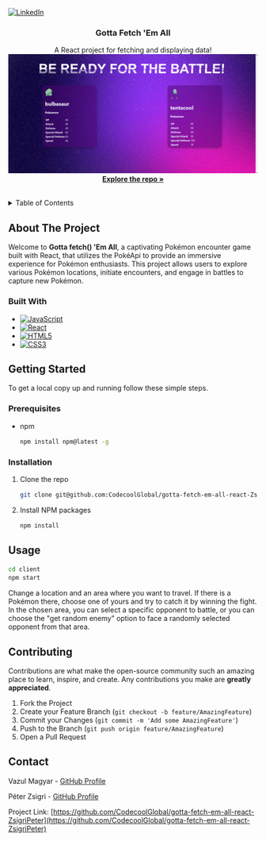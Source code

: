 <a name="readme-top"></a>
<!-- PROJECT SHIELDS -->
[![LinkedIn][linkedin-shield]][linkedin-url]

<!-- PROJECT LOGO -->
<div align="center">
  <h3 align="center">Gotta Fetch 'Em All</h3>
  <p align="center">
    A React project for fetching and displaying data!
    <br />
  <img src="./imagesReadme/pokemon-battle.png" alt="Pokemon Battle">
    <a href="https://github.com/CodecoolGlobal/gotta-fetch-em-all-react-ZsigriPeter"><strong>Explore the repo »</strong></a>
    <br />
    <br />
  </p>
</div>


<!-- TABLE OF CONTENTS -->
<details>
  <summary>Table of Contents</summary>
  <ol>
    <li>
      <a href="#about-the-project">About The Project</a>
      <ul>
        <li><a href="#built-with">Built With</a></li>
      </ul>
    </li>
    <li>
      <a href="#getting-started">Getting Started</a>
      <ul>
        <li><a href="#prerequisites">Prerequisites</a></li>
        <li><a href="#installation">Installation</a></li>
      </ul>
    </li>
    <li><a href="#usage">Usage</a></li>
    <li><a href="#roadmap">Roadmap</a></li>
    <li><a href="#contributing">Contributing</a></li>
    <li><a href="#contact">Contact</a></li>
  </ol>
</details>



<!-- ABOUT THE PROJECT -->
## About The Project

Welcome to **Gotta fetch() 'Em All**, a captivating Pokémon encounter game built with React, that utilizes the PokéApi to provide an immersive experience for Pokémon enthusiasts. This project allows users to explore various Pokémon locations, initiate encounters, and engage in battles to capture new Pokémon.

### Built With

* [![JavaScript][JavaScript-url]][JavaScript.com]
* [![React][React-url]][React.org]
* [![HTML5][HTML5-url]][HTML5.com]
* [![CSS3][CSS3-url]][CSS3.org]



<!-- GETTING STARTED -->
## Getting Started

To get a local copy up and running follow these simple steps.

### Prerequisites

* npm
  ```sh
  npm install npm@latest -g
  ```

### Installation

1. Clone the repo
   ```sh
   git clone git@github.com:CodecoolGlobal/gotta-fetch-em-all-react-ZsigriPeter.git
   ```
2. Install NPM packages
   ```sh
   npm install
   ```

<!-- USAGE -->
## Usage
```sh
cd client
npm start
```

Change a location and an area where you want to travel. If there is a Pokémon there, choose one of yours and try to catch it by winning the fight. In the chosen area, you can select a specific opponent to battle, or you can choose the "get random enemy" option to face a randomly selected opponent from that area.


<!-- CONTRIBUTING -->
## Contributing

Contributions are what make the open-source community such an amazing place to learn, inspire, and create. Any contributions you make are **greatly appreciated**.

1. Fork the Project
2. Create your Feature Branch (`git checkout -b feature/AmazingFeature`)
3. Commit your Changes (`git commit -m 'Add some AmazingFeature'`)
4. Push to the Branch (`git push origin feature/AmazingFeature`)
5. Open a Pull Request

<!-- CONTACT -->
## Contact

Vazul Magyar - [GitHub Profile](https://github.com/Vazul15)

Péter Zsigri - [GitHub Profile](https://github.com/ZsigriPeter)


Project Link: [https://github.com/CodecoolGlobal/gotta-fetch-em-all-react-ZsigriPeter](https://github.com/CodecoolGlobal/gotta-fetch-em-all-react-ZsigriPeter)


<!-- MARKDOWN LINKS & IMAGES -->
<!-- https://www.markdownguide.org/basic-syntax/#reference-style-links -->

[linkedin-shield]: https://img.shields.io/badge/-LinkedIn-black.svg?style=for-the-badge&logo=linkedin&colorB=555
[linkedin-url]: https://www.linkedin.com/in/vazul-magyar/
[React-url]: https://img.shields.io/badge/React-61DAFB?style=for-the-badge&logo=react&logoColor=white
[React.org]: https://reactjs.org/
[JavaScript-url]: https://img.shields.io/badge/JavaScript-F7DF1E?style=for-the-badge&logo=javascript&logoColor=black
[JavaScript.com]: https://www.javascript.com/
[HTML5-url]: https://img.shields.io/badge/HTML5-E34F26?style=for-the-badge&logo=html5&logoColor=white
[HTML5.com]: https://html.com/
[CSS3-url]: https://img.shields.io/badge/CSS3-1572B6?style=for-the-badge&logo=css3&logoColor=white
[CSS3.org]: https://www.w3.org/Style/CSS/
